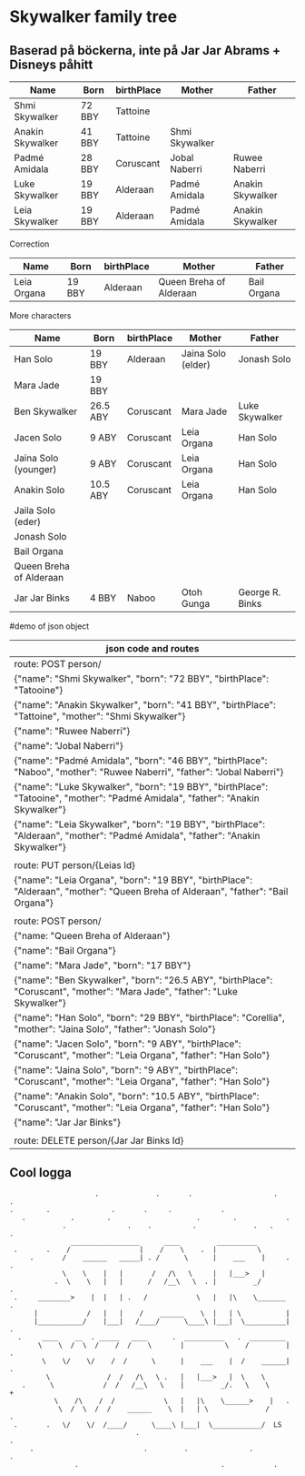 # Skywalker family tree

## Baserad på böckerna, inte på Jar Jar Abrams + Disneys påhitt

| Name              | Born         | birthPlace   | Mother       | Father       |
| ------------      | ------------ | ------------ | ------------ | ------------ |
| Shmi Skywalker    | 72 BBY       |  Tattoine    |              |              |
| Anakin Skywalker  | 41 BBY       |  Tattoine    | Shmi Skywalker|              |
| Padmé Amidala     | 28 BBY       |  Coruscant   | Jobal Naberri| Ruwee Naberri |
| Luke Skywalker     | 19 BBY      |  Alderaan    | Padmé Amidala | Anakin Skywalker |
| Leia Skywalker     | 19 BBY      |  Alderaan    | Padmé Amidala | Anakin Skywalker |

Correction

| Name              | Born         | birthPlace   | Mother       | Father       |
| ------------      | ------------ | ------------ | ------------ | ------------ |
| Leia Organa       | 19 BBY      |  Alderaan    | Queen Breha of Alderaan | Bail Organa |

More characters

| Name              | Born         | birthPlace   | Mother       | Father       |
| ------------      | ------------ | ------------ | ------------ | ------------ |
| Han Solo          | 19 BBY      |  Alderaan    | Jaina Solo (elder) | Jonash Solo |
| Mara Jade         | 19 BBY      |              |                |                 |
| Ben Skywalker     | 26.5 ABY    | Coruscant    | Mara Jade      | Luke Skywalker  |
| Jacen Solo        | 9 ABY       | Coruscant    | Leia Organa    | Han Solo       |
| Jaina Solo (younger) | 9 ABY       | Coruscant    | Leia Organa    | Han Solo       |
| Anakin Solo        | 10.5 ABY    | Coruscant    | Leia Organa    | Han Solo       |
| Jaila Solo (eder) |              |              |                |                |
| Jonash Solo       |              |              |                |                |
| Bail Organa       |              |              |                |                |
| Queen Breha of Alderaan |              |              |                |                |
| Jar Jar Binks      |  4 BBY      | Naboo        |Otoh Gunga | George R. Binks               |

#demo of json object

| json code and routes |
|------------|
| route: POST person/ |
|{"name": "Shmi Skywalker", "born": "72 BBY", "birthPlace": "Tatooine"}|
|{"name": "Anakin Skywalker", "born": "41 BBY", "birthPlace": "Tattoine", "mother": "Shmi Skywalker"}|
|{"name": "Ruwee Naberri"}|
|{"name": "Jobal Naberri"}|
|{"name": "Padmé Amidala", "born": "46 BBY", "birthPlace": "Naboo", "mother": "Ruwee Naberri", "father": "Jobal Naberri"}|
|{"name": "Luke Skywalker", "born": "19 BBY", "birthPlace": "Tatooine", "mother": "Padmé Amidala", "father": "Anakin Skywalker"}|
|{"name": "Leia Skywalker", "born": "19 BBY", "birthPlace": "Alderaan", "mother": "Padmé Amidala", "father": "Anakin Skywalker"}|
||
|route: PUT person/{Leias Id}|
|{"name": "Leia Organa", "born": "19 BBY", "birthPlace": "Alderaan", "mother": "Queen Breha of Alderaan", "father": "Bail Organa"}|
||
|route: POST person/|
|{"name: "Queen Breha of Alderaan"}|
|{"name": "Bail Organa"}|
|{"name": "Mara Jade", "born": "17 BBY"}|
|{"name": "Ben Skywalker", "born": "26.5 ABY", "birthPlace": "Coruscant", "mother": "Mara Jade", "father": "Luke Skywalker"}|
|{"name": "Han Solo", "born": "29 BBY", "birthPlace": "Corellia", "mother": "Jaina Solo", "father": "Jonash Solo"}|
|{"name": "Jacen Solo", "born": "9 ABY", "birthPlace": "Coruscant", "mother": "Leia Organa", "father": "Han Solo"}|
|{"name": "Jaina Solo", "born": "9 ABY", "birthPlace": "Coruscant", "mother": "Leia Organa", "father": "Han Solo"}|
|{"name": "Anakin Solo", "born": "10.5 ABY", "birthPlace": "Coruscant", "mother": "Leia Organa", "father": "Han Solo"}|
|{"name": "Jar Jar Binks"}|
||
|route: DELETE person/{Jar Jar Binks Id}|

## Cool logga
```
                     .              .       .                    .      .
.        .               .       .     .            .
   .           .        .                     .        .            .
             .               .    .          .              .   .         .
               _________________      ____         __________
 .       .    /                 |    /    \    .  |          \
     .       /    ______   _____| . /      \      |    ___    |     .     .
             \    \    |   |       /   /\   \     |   |___>   |
           .  \    \   |   |      /   /__\   \  . |         _/               .
 .     ________>    |  |   | .   /            \   |   |\    \_______    .
      |            /   |   |    /    ______    \  |   | \           |
      |___________/    |___|   /____/      \____\ |___|  \__________|    .
  .     ____    __  . _____   ____      .  __________   .  _________
       \    \  /  \  /    /  /    \       |          \    /         |      .
        \    \/    \/    /  /      \      |    ___    |  /    ______|  .
         \              /  /   /\   \ .   |   |___>   |  \    \
   .      \            /  /   /__\   \    |         _/.   \    \            +
           \    /\    /  /            \   |   |\    \______>    |   .
            \  /  \  /  /    ______    \  |   | \              /          .
 .       .   \/    \/  /____/      \____\ |___|  \____________/  LS
                               .                                        .
     .                           .         .               .                 .
                .                                   .            .

```